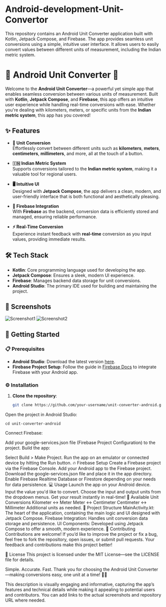 # Android-development-Unit-Convertor
This repository contains an Android Unit Converter application built with Kotlin, Jetpack Compose, and Firebase. The app provides seamless unit conversions using a simple, intuitive user interface. It allows users to easily convert values between different units of measurement, including the Indian metric system.


# 📱 Android Unit Converter 🔄

Welcome to the **Android Unit Converter**—a powerful yet simple app that enables seamless conversion between various units of measurement. Built with **Kotlin**, **Jetpack Compose**, and **Firebase**, this app offers an intuitive user experience while handling real-time conversions with ease. Whether you're dealing with kilometers, meters, or specific units from the **Indian metric system**, this app has you covered!

## ✨ Features

- **🔢 Unit Conversion**  
  Effortlessly convert between different units such as **kilometers**, **meters**, **centimeters**, **millimeters**, and more, all at the touch of a button.

- **🇮🇳 Indian Metric System**  
  Supports conversions tailored to the **Indian metric system**, making it a valuable tool for regional users.

- **🖥️ Intuitive UI**  
  Designed with **Jetpack Compose**, the app delivers a clean, modern, and user-friendly interface that is both functional and aesthetically pleasing.

- **💾 Firebase Integration**  
  With **Firebase** as the backend, conversion data is efficiently stored and managed, ensuring reliable performance.

- **⚡ Real-Time Conversion**  
  Experience instant feedback with **real-time** conversion as you input values, providing immediate results.

## 🛠️ Tech Stack

- **Kotlin**: Core programming language used for developing the app.
- **Jetpack Compose**: Ensures a sleek, modern UI experience.
- **Firebase**: Manages backend data storage for unit conversions.
- **Android Studio**: The primary IDE used for building and maintaining the project.

## 📸 Screenshots

![Screenshot1](link-to-screenshot1)  <!-- Replace with actual screenshot links -->
![Screenshot2](link-to-screenshot2)  <!-- Replace with actual screenshot links -->
<!-- You can add more screenshots if needed -->

## 🚀 Getting Started

### 📋 Prerequisites

- **Android Studio**: Download the latest version [here](https://developer.android.com/studio).
- **Firebase Project Setup**: Follow the guide in [Firebase Docs](https://firebase.google.com/docs/android/setup) to integrate Firebase with your Android app.

### ⚙️ Installation

1. **Clone the repository**:
   ```bash
   git clone https://github.com/your-username/unit-converter-android.git

Open the project in Android Studio:
````
cd unit-converter-android
````
Connect Firebase:

Add your google-services.json file (Firebase Project Configuration) to the project.
Build the app:

Select Build > Make Project.
Run the app on an emulator or connected device by hitting the Run button.
🔥 Firebase Setup
Create a Firebase project via the Firebase Console.
Add your Android app to the Firebase project.
Download the google-services.json file and place it in the app directory.
Enable Firebase Realtime Database or Firestore depending on your needs for data persistence.
💻 Usage
Launch the app on your Android device.
Input the value you'd like to convert.
Choose the input and output units from the dropdown menus.
Get your result instantly in real-time!
🔄 Available Unit Conversions
Kilometer ↔ Meter
Meter ↔ Centimeter
Centimeter ↔ Millimeter
Additional units as needed.
📂 Project Structure
MainActivity.kt: The heart of the application, containing the main logic and UI designed with Jetpack Compose.
Firebase Integration: Handles unit conversion data storage and persistence.
UI Components: Developed using Jetpack Compose to offer a smooth, modern experience.
🤝 Contributing
Contributions are welcome! If you’d like to improve the project or fix a bug, feel free to fork the repository, open issues, or submit pull requests. Your feedback and contributions make this project better!

📜 License
This project is licensed under the MIT License—see the LICENSE file for details.

Simple. Accurate. Fast.
Thank you for choosing the Android Unit Converter—making conversions easy, one unit at a time! 🚀📏

This description is visually engaging and informative, capturing the app’s features and technical details while making it appealing to potential users and contributors. You can add links to the actual screenshots and repository URL where needed.
